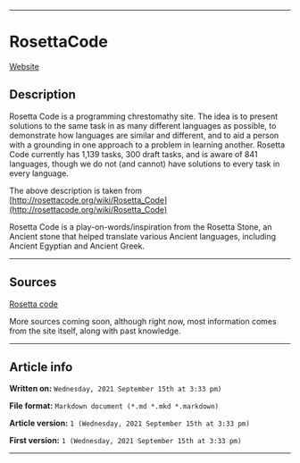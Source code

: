 
***

# RosettaCode

[Website](http://rosettacode.org/wiki/Rosetta_Code)

## Description

Rosetta Code is a programming chrestomathy site. The idea is to present solutions to the same task in as many different languages as possible, to demonstrate how languages are similar and different, and to aid a person with a grounding in one approach to a problem in learning another. Rosetta Code currently has 1,139 tasks, 300 draft tasks, and is aware of 841 languages, though we do not (and cannot) have solutions to every task in every language.

The above description is taken from [http://rosettacode.org/wiki/Rosetta_Code](http://rosettacode.org/wiki/Rosetta_Code)

Rosetta Code is a play-on-words/inspiration from the Rosetta Stone, an Ancient stone that helped translate various Ancient languages, including Ancient Egyptian and Ancient Greek.

***

## Sources

[Rosetta code](http://rosettacode.org/wiki/Rosetta_Code)

More sources coming soon, although right now, most information comes from the site itself, along with past knowledge.

***

## Article info

**Written on:** `Wednesday, 2021 September 15th at 3:33 pm)`

**File format:** `Markdown document (*.md *.mkd *.markdown)`

**Article version:** `1 (Wednesday, 2021 September 15th at 3:33 pm)`

**First version:** `1 (Wednesday, 2021 September 15th at 3:33 pm)`

***


